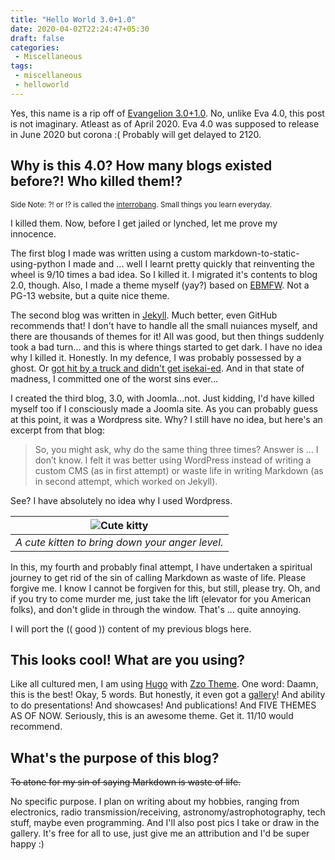 ```yaml
---
title: "Hello World 3.0+1.0"
date: 2020-04-02T22:24:47+05:30
draft: false
categories:
 - Miscellaneous
tags:
 - miscellaneous
 - helloworld
---
```


Yes, this name is a rip off of [Evangelion 3.0+1.0](https://en.wikipedia.org/wiki/Evangelion:_3.0%2B1.0). No, unlike Eva 4.0, this post is not imaginary. Atleast as of April 2020. Eva 4.0 was supposed to release in June 2020 but corona :( Probably will get delayed to 2120.

## Why is this 4.0? How many blogs existed before?! Who killed them!?
<small>Side Note: ?! or !? is called the [interrobang](https://en.wikipedia.org/wiki/Interrobang). Small things you learn everyday.</small>

I killed them. Now, before I get jailed or lynched, let me prove my innocence.

The first blog I made was written using a custom markdown-to-static-using-python I made and ... well I learnt pretty quickly that reinventing the wheel is 9/10 times a bad idea. So I killed it. I migrated it's contents to blog 2.0, though. Also, I made a theme myself (yay?) based on [EBMFW](http://evenbettermotherfucking.website/). Not a PG-13 website, but a quite nice theme.

The second blog was written in [Jekyll](https://jekyllrb.com/). Much better, even GitHub recommends that! I don't have to handle all the small nuiances myself, and there are thousands of themes for it! All was good, but then things suddenly took a bad turn... and this is where things started to get dark. I have no idea why I killed it. Honestly. In my defence, I was probably possessed by a ghost. Or [got hit by a truck and didn't get isekai-ed](https://www.anime-planet.com/users/RoyalOss/lists/anime-characters-killed-by-truckkun-83507). And in that state of madness, I committed one of the worst sins ever...

I created the third blog, 3.0, with Joomla...not. Just kidding, I'd have killed myself too if I consciously made a Joomla site. As you can probably guess at this point, it was a Wordpress site. Why? I still have no idea, but here's an excerpt from that blog:

> So, you might ask, why do the same thing three times? Answer is … I don’t know. I felt it was better using WordPress instead of writing a custom CMS (as in first attempt) or waste life in writing Markdown (as in second attempt, which worked on Jekyll).

See? I have absolutely no idea why I used Wordpress.

| ![Cute kitty](/images/pc-on-fire.jpg) |
|:---:|
| *A cute kitten to bring down your anger level.* |


In this, my fourth and probably final attempt, I have undertaken a spiritual journey to get rid of the sin of calling Markdown as waste of life. Please forgive me. I know I cannot be forgiven for this, but still, please try. Oh, and if you try to come murder me, just take the lift (elevator for you American folks), and don't glide in through the window. That's ... quite annoying.

I will port the (( good )) content of my previous blogs here.

## This looks cool! What are you using?

Like all cultured men, I am using [Hugo](https://gohugo.io/) with [Zzo Theme](https://github.com/zzossig/hugo-theme-zzo/). One word: Daamn, this is the best! Okay, 5 words. But honestly, it even got a [gallery](/gallery)! And ability to do presentations! And showcases! And publications! And FIVE THEMES AS OF NOW. Seriously, this is an awesome theme. Get it. 11/10 would recommend.

## What's the purpose of this blog?

~~To atone for my sin of saying Markdown is waste of life.~~

No specific purpose. I plan on writing about my hobbies, ranging from electronics, radio transmission/receiving, astronomy/astrophotography, tech stuff, maybe even programming. And I'll also post pics I take or draw in the gallery. It's free for all to use, just give me an attribution and I'd be super happy :)